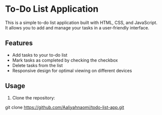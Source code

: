 # To-Do List Application

This is a simple to-do list application built with HTML, CSS, and JavaScript. It allows you to add and manage your tasks in a user-friendly interface.


## Features

- Add tasks to your to-do list
- Mark tasks as completed by checking the checkbox
- Delete tasks from the list
- Responsive design for optimal viewing on different devices

## Usage

1. Clone the repository:

git clone https://github.com/Aaliyahnaomi/todo-list-app.git
